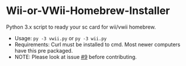 # Wii-or-VWii-Homebrew-Installer
Python 3.x script to ready your sc card for wii/vwii homebrew.
* Usage:
`py -3 vwii.py` or `py -3 wii.py`
* Requirements:
Curl must be installed to cmd. Most newer computers have this pre packaged.
* NOTE:
Please look at issue [#9](https://github.com/Mattamech/Wii-or-VWii-Homebrew-Installer/issues/9) before contributing.
